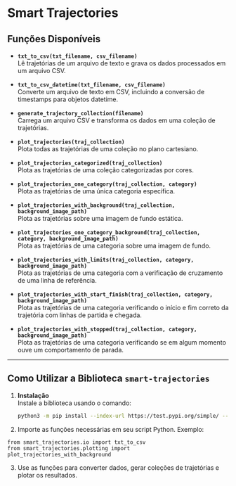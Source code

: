 # **Smart Trajectories**

## **Funções Disponíveis**

- **`txt_to_csv(txt_filename, csv_filename)`**  
  Lê trajetórias de um arquivo de texto e grava os dados processados em um arquivo CSV.

- **`txt_to_csv_datetime(txt_filename, csv_filename)`**  
  Converte um arquivo de texto em CSV, incluindo a conversão de timestamps para objetos datetime.

- **`generate_trajectory_collection(filename)`**  
  Carrega um arquivo CSV e transforma os dados em uma coleção de trajetórias.

- **`plot_trajectories(traj_collection)`**  
  Plota todas as trajetórias de uma coleção no plano cartesiano.

- **`plot_trajectories_categorized(traj_collection)`**  
  Plota as trajetórias de uma coleção categorizadas por cores.

- **`plot_trajectories_one_category(traj_collection, category)`**  
  Plota as trajetórias de uma única categoria específica.

- **`plot_trajectories_with_background(traj_collection, background_image_path)`**  
  Plota as trajetórias sobre uma imagem de fundo estática.

- **`plot_trajectories_one_category_background(traj_collection, category, background_image_path)`**  
  Plota as trajetórias de uma categoria sobre uma imagem de fundo.

- **`plot_trajectories_with_limits(traj_collection, category, background_image_path)`**  
  Plota as trajetórias de uma categoria com a verificação de cruzamento de uma linha de referência.

- **`plot_trajectories_with_start_finish(traj_collection, category, background_image_path)`**  
  Plota as trajetórias de uma categoria verificando o início e fim correto da trajetória com linhas de partida e chegada.

- **`plot_trajectories_with_stopped(traj_collection, category, background_image_path)`**  
  Plota as trajetórias de uma categoria verificando se em algum momento ouve um comportamento de parada.
---

## **Como Utilizar a Biblioteca `smart-trajectories`**

1. **Instalação**  
   Instale a biblioteca usando o comando:  
   ```bash
   python3 -m pip install --index-url https://test.pypi.org/simple/ --no-deps smart-trajectories

2. Importe as funções necessárias em seu script Python. Exemplo:

```
from smart_trajectories.io import txt_to_csv
from smart_trajectories.plotting import plot_trajectories_with_background
```

3. Use as funções para converter dados, gerar coleções de trajetórias e plotar os resultados.

